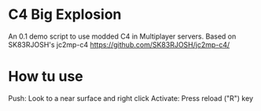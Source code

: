 C4 Big Explosion
=======

An 0.1 demo script to use modded C4 in Multiplayer servers.
Based on SK83RJOSH's jc2mp-c4 
https://github.com/SK83RJOSH/jc2mp-c4/

How tu use
=======

Push: Look to a near surface and right click
Activate: Press reload ("R") key